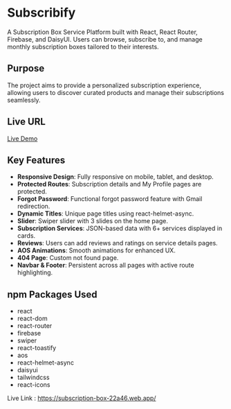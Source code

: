 # Subscribify
A Subscription Box Service Platform built with React, React Router, Firebase, and DaisyUI. Users can browse, subscribe to, and manage monthly subscription boxes tailored to their interests.

## Purpose
The project aims to provide a personalized subscription experience, allowing users to discover curated products and manage their subscriptions seamlessly.

## Live URL
[Live Demo](https://subscription-box-22a46.web.app/)

## Key Features
- **Responsive Design**: Fully responsive on mobile, tablet, and desktop.
- **Protected Routes**: Subscription details and My Profile pages are protected.
- **Forgot Password**: Functional forgot password feature with Gmail redirection.
- **Dynamic Titles**: Unique page titles using react-helmet-async.
- **Slider**: Swiper slider with 3 slides on the home page.
- **Subscription Services**: JSON-based data with 6+ services displayed in cards.
- **Reviews**: Users can add reviews and ratings on service details pages.
- **AOS Animations**: Smooth animations for enhanced UX.
- **404 Page**: Custom not found page.
- **Navbar & Footer**: Persistent across all pages with active route highlighting.

## npm Packages Used
- react
- react-dom
- react-router
- firebase
- swiper
- react-toastify
- aos
- react-helmet-async
- daisyui
- tailwindcss
- react-icons


Live Link : https://subscription-box-22a46.web.app/
